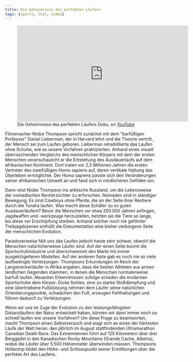 ```yaml
---
title: Die Geheimnisse des perfekten Läufers
tags: [sports, star, video]
---
```

<figure>
<iframe width="560" height="315" src="https://www.youtube.com/embed/E4ATpi6XPcg" title="YouTube video player" frameborder="0" allow="accelerometer; autoplay; clipboard-write; encrypted-media; gyroscope; picture-in-picture" allowfullscreen></iframe>
<figcaption>Die Geheimnisse des perfekten Läufers Doku, on <a href="https://youtu.be/E4ATpi6XPcg">YouTube</a></figcaption>
</figure>

Filmemacher Niobe Thompson spricht zunächst mit dem "barfüßigen Professor" Daniel Lieberman, der in Harvard lehrt und die Theorie vertritt, der Mensch sei zum Laufen geboren. Lieberman rehabilitierte das Laufen ohne Schuhe, wie es unsere Vorfahren praktizierten. Anhand eines visuell überraschenden Vergleichs des menschlichen Körpers mit dem der ersten Menschen veranschaulicht er die Entstehung des Ausdauerlaufs auf dem afrikanischen Kontinent. Dort traten vor 2,5 Millionen Jahren die ersten Vertreter des zweifüßigen Homo sapiens auf, deren vertikale Haltung das Überleben ermöglichte. Der Homo sapiens passte sich den Veränderungen seiner afrikanischen Umwelt an und fand sich in nördlicheren Gefilden ein.

Dann reist Niobe Thompson ins arktische Russland, um die Lebensweise der nomadischen Rentierzüchter zu erforschen. Nomaden sind in ständiger Bewegung: Es sind Cowboys ohne Pferde, die an der Seite ihrer Rentiere durch die Tundra laufen. Was macht diese Schäfer zu so guten Ausdauerläufern? Bevor die Menschen vor etwa 200.000 Jahren anfingen, Jagdwaffen und -werkzeuge herzustellen, hetzten sie die Tiere so lange, bis diese vor Erschöpfung starben. Anhand solcher noch nie gefilmter Treibjagdszenen enthüllt die Dokumentation eine bisher verborgene Seite der menschlichen Evolution.

Paradoxerweise fällt uns das Laufen jedoch heute sehr schwer, obwohl die Menschen natürlicherweise Läufer sind. Auf der einen Seite boomt die Sportschuhindustrie und überschwemmt den Markt mit immer ausgeklügelteren Modellen. Auf der anderen Seite gab es noch nie so viele laufbedingte Verletzungen. Thompsons Erkundungen im Reich der Langstreckenläufer in Afrika ergaben, dass die besten Athleten aus armen ländlichen Gegenden stammen, in denen die Menschen normalerweise barfuß laufen. Neuesten Erkenntnissen zufolge schaden die modernen Sportschuhe dem Körper: Dicke Sohlen, eine zu starke Stoßdämpfung und eine übertriebene Fußstützung nehmen dem Läufer seine natürlichen Orientierungspunkte, schwächen den Fuß, erzeugen Fehlhaltungen und führen dadurch zu Verletzungen.

Wenn wir uns im Zuge der Evolution zu den leistungsfähigsten Distanzläufern der Natur entwickelt haben, können wir dann immer noch so schnell laufen wie unsere Vorfahren? Um diese Frage zu beantworten, macht Thompson einen Selbstversuch und wagt sich an einen der härtesten Läufe der Welt heran: den jährlich im August stattfindenden Ultramarathon Canadian Death Race. Das Extremrennen führt auf 125 Kilometern über drei Berggipfel in den Kanadischen Rocky Mountains (Grande Cache, Alberta), wobei die Läufer über 5.500 Höhenmeter überwinden müssen. Thompsons Höllentrip bildet den Höhe- und Schlusspunkt seiner Ermittlungen über die perfekte Art des Laufens.
